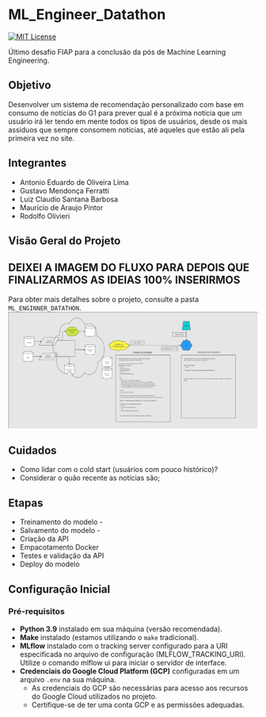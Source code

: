 # ML_Engineer_Datathon

[![MIT License](https://img.shields.io/badge/License-MIT-green.svg)](https://choosealicense.com/licenses/mit/)

Último desafio FIAP para a conclusão da pós de Machine Learning Engineering.

## Objetivo

Desenvolver um sistema de recomendação personalizado com base em consumo de notícias do G1 para prever qual é a próxima notícia que um usuário irá ler tendo em mente todos os tipos de usuários, desde os mais assiduos que sempre consomem noticias, até aqueles que estão ali pela primeira vez no site. 

## Integrantes

- Antonio Eduardo de Oliveira Lima
- Gustavo Mendonça Ferratti
- Luiz Claudio Santana Barbosa
- Mauricio de Araujo Pintor
- Rodolfo Olivieri

## Visão Geral do Projeto

## DEIXEI A IMAGEM DO FLUXO PARA DEPOIS QUE FINALIZARMOS AS IDEIAS 100% INSERIRMOS

Para obter mais detalhes sobre o projeto, consulte a pasta `ML_ENGINNER_DATATHON`.
![Fluxogranma](docs\images\Datathon_FIAP_ML_Eng.jpg)


## Cuidados

- Como lidar com o cold start (usuários com pouco histórico)?
- Considerar o quão recente as notícias são;

## Etapas

- Treinamento do modelo - 
- Salvamento do modelo - 
- Criação da API
- Empacotamento Docker
- Testes e validação da API
- Deploy do modelo


## Configuração Inicial

### Pré-requisitos

- **Python 3.9** instalado em sua máquina (versão recomendada).
- **Make** instalado (estamos utilizando o `make` tradicional).
- **MLflow** instalado com o tracking server configurado para a URI especificada no arquivo de configuração (MLFLOW_TRACKING_URI). Utilize o comando mlflow ui para iniciar o servidor de interface.
- **Credenciais do Google Cloud Platform (GCP)** configuradas em um arquivo `.env` na sua máquina.
  - As credenciais do GCP são necessárias para acesso aos recursos do Google Cloud utilizados no projeto.
  - Certifique-se de ter uma conta GCP e as permissões adequadas.





